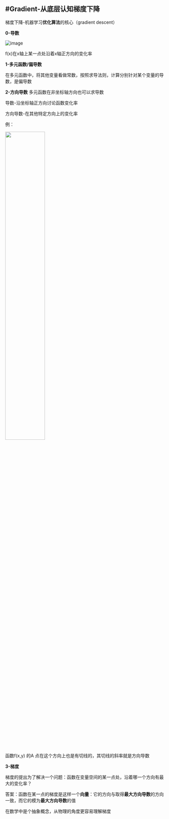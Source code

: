 #Gradient-从底层认知梯度下降
----------

梯度下降-机器学习**优化算法**的核心（gradient descent）

**0-导数**

![image](https://user-images.githubusercontent.com/81349648/120877802-18439200-c5eb-11eb-9320-1de82b957f73.png)

f(x)在x轴上某一点处沿着x轴正方向的变化率

**1-多元函数/偏导数**

在多元函数中，将其他变量看做常数，按照求导法则，计算分别针对某个变量的导数，是偏导数

**2-方向导数**
多元函数在非坐标轴方向也可以求导数

导数-沿坐标轴正方向讨论函数变化率

方向导数-在其他特定方向上的变化率

例：

<img src="https://user-images.githubusercontent.com/81349648/120878648-6f983100-c5f0-11eb-96ae-e7cd5749af8b.png" width="50%">

函数f(x,y) 的A 点在这个方向上也是有切线的，其切线的斜率就是方向导数

**3-梯度**

梯度的提出为了解决一个问题：函数在变量空间的某一点处，沿着哪一个方向有最大的变化率？

答案：函数在某一点的梯度是这样一个**向量**：它的方向与取得**最大方向导数**的方向一致，而它的模为**最大方向导数**的值

在数学中是个抽象概念，从物理的角度更容易理解梯度


